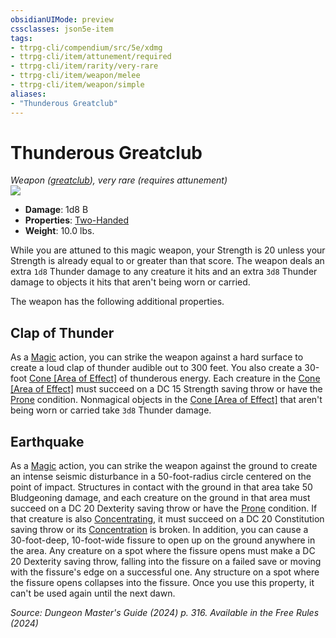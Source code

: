 ```yaml
---
obsidianUIMode: preview
cssclasses: json5e-item
tags:
- ttrpg-cli/compendium/src/5e/xdmg
- ttrpg-cli/item/attunement/required
- ttrpg-cli/item/rarity/very-rare
- ttrpg-cli/item/weapon/melee
- ttrpg-cli/item/weapon/simple
aliases: 
- "Thunderous Greatclub"
---
```

# Thunderous Greatclub
*Weapon ([greatclub](3-Mechanics/CLI/items/greatclub-xphb.md)), very rare (requires attunement)*  
![](3-Mechanics/CLI/items/img/thunderous-greatclub.webp#right)

- **Damage**: 1d8 B
- **Properties**: [Two-Handed](3-Mechanics/CLI/rules/item-properties.md#Two-Handed)
- **Weight**: 10.0 lbs.

While you are attuned to this magic weapon, your Strength is 20 unless your Strength is already equal to or greater than that score. The weapon deals an extra `1d8` Thunder damage to any creature it hits and an extra `3d8` Thunder damage to objects it hits that aren't being worn or carried.

The weapon has the following additional properties.

## Clap of Thunder

As a [Magic](3-Mechanics/CLI/rules/actions.md#Magic) action, you can strike the weapon against a hard surface to create a loud clap of thunder audible out to 300 feet. You also create a 30-foot [Cone [Area of Effect]](3-Mechanics/CLI/rules/variant-rules/cone-area-of-effect-xphb.md) of thunderous energy. Each creature in the [Cone [Area of Effect]](3-Mechanics/CLI/rules/variant-rules/cone-area-of-effect-xphb.md) must succeed on a DC 15 Strength saving throw or have the [Prone](3-Mechanics/CLI/rules/conditions.md#Prone) condition. Nonmagical objects in the [Cone [Area of Effect]](3-Mechanics/CLI/rules/variant-rules/cone-area-of-effect-xphb.md) that aren't being worn or carried take `3d8` Thunder damage.

## Earthquake

As a [Magic](3-Mechanics/CLI/rules/actions.md#Magic) action, you can strike the weapon against the ground to create an intense seismic disturbance in a 50-foot-radius circle centered on the point of impact. Structures in contact with the ground in that area take 50 Bludgeoning damage, and each creature on the ground in that area must succeed on a DC 20 Dexterity saving throw or have the [Prone](3-Mechanics/CLI/rules/conditions.md#Prone) condition. If that creature is also [Concentrating](3-Mechanics/CLI/rules/conditions.md#Concentration), it must succeed on a DC 20 Constitution saving throw or its [Concentration](3-Mechanics/CLI/rules/conditions.md#Concentration) is broken. In addition, you can cause a 30-foot-deep, 10-foot-wide fissure to open up on the ground anywhere in the area. Any creature on a spot where the fissure opens must make a DC 20 Dexterity saving throw, falling into the fissure on a failed save or moving with the fissure's edge on a successful one. Any structure on a spot where the fissure opens collapses into the fissure. Once you use this property, it can't be used again until the next dawn.

*Source: Dungeon Master's Guide (2024) p. 316. Available in the Free Rules (2024)*